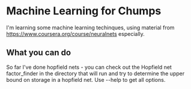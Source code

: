 # Machine Learning for Chumps

I'm learning some machine learning techinques, using material from <https://www.coursera.org/course/neuralnets> especially.

## What you can do

So far I've done hopfield nets - you can check out the Hopfield net factor_finder in the directory that will run and try to determine the upper bound on storage in a hopfield net. Use --help to get all options.
